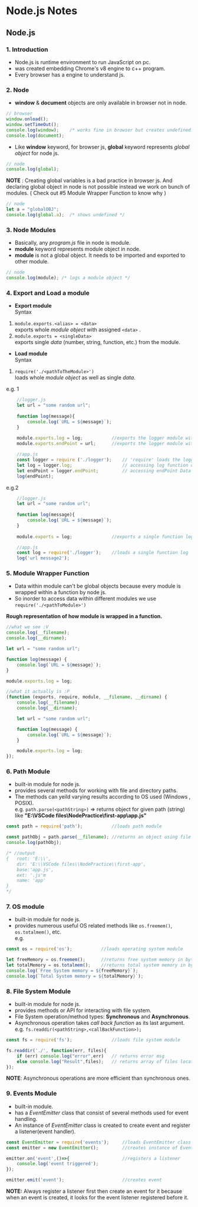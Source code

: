 # Node.js Notes
## Node.js
### 1. Introduction
* Node.js is runtime environment to run JavaScript on pc.
* was created embedding Chrome's v8 engine to c++ program.
* Every browser has a engine to understand js.

### 2. Node
* **window** & **document** objects are only available in browser not in node.
```js   
// browser        
window.onload();
window.setTimeOut();  
console.log(window);    /* works fine in browser but creates undefined error in node */
console.log(document);  
```
* Like **window** keyword, for browser js, **global** keyword represents *global object* for node js.
```js
// node
console.log(global);
```
**NOTE** : Creating global variables is a bad practice in browser js. And declaring global object in node is not possible instead we work on bunch of modules. ( Check out #5 Module Wrapper Function to know why )

```js
// node
let a = "globalOBJ";
console.log(global.a);  /* shows undefined */
```

### 3. Node Modules  
* Basically, any *program.js* file in node is module.
* **module** keyword represents module object in node. 
* **module** is not a global object. It needs to be imported and exported to other module.
```js
// node
console.log(module); /* logs a module object */
```

### 4. Export and Load a module  
* **Export module**  
Syntax
1. `module.exports.<alias> = <data>`  
exports whole *module object* with assigned `<data>` .
2. `module.exports = <singleData>`  
exports single *data* (number, string, function, etc.) from the module.

* **Load module**  
Syntax
1. `require('./<pathToTheModule>')`  
loads whole *module object* as well as single *data*.

e.g. 1

```js
    //logger.js
    let url = "some random url";
    
    function log(message){
        console.log(`URL = ${message}`);
    }
    
    module.exports.log = log;           //exports the logger module with log function within it
    module.exports.endPoint = url;      //exports the logger module with different alias for url
``` 
```js
    //app.js
    const logger = require ('./logger');    // 'require' loads the logger module 
    let log = logger.log;                   // accessing log function of logger module 
    let endPoint = logger.endPoint;         // accessing endPoint Data of logger module 
    log(endPoint);
```  
e.g.2
```js
    //logger.js
    let url = "some random url";
    
    function log(message){
        console.log(`URL = ${message}`);
    }
    
    module.exports = log;               //exports a single function log
```
```js
    //app.js
    const log = require('./logger');    //loads a single function log
    log('url message2');                
```
### 5. Module Wrapper Function  
* Data within module can't be global objects because every module is wrapped within a function by node js. 
* So inorder to access data within different modules we use `require('./<pathToModule>')`  

**Rough representation of how module is wrapped in a function.** 
```js
//what we see :V
console.log(__filename);
console.log(__dirname);

let url = "some random url";

function log(message) {
    console.log(`URL = ${message}`);
}

module.exports.log = log;
```

```js
//what it actually is :P
(function (exports, require, module, __filename, __dirname) {
    console.log(__filename);
    console.log(__dirname);

    let url = "some random url";

    function log(message) {
        console.log(`URL = ${message}`);
    }

    module.exports.log = log;
});
```
### 6. Path Module
* built-in module for node js. 
* provides several methods for working with file and directory paths. 
* The methods can yeild varying results according to OS used (Windows , POSIX).  
e.g.
 `path.parse(<pathString>)` => returns object for given path (string) like **"E:\\VSCode files\\NodePractice\\first-app\\app.js"**
```js
const path = require('path');           //loads path module  

const pathObj = path.parse(__filename); //returns an object using file directory input
console.log(pathObj);

/* //output 
{   root: 'E:\\',
    dir: 'E:\\VSCode files\\NodePractice\\first-app',
    base:'app.js',
    ext: '.js'm
    name: 'app'
} 
*/
```
### 7. OS module
* built-in module for node js.
* provides numerous useful OS related methods like `os.freemem()`, `os.totalmem()`, etc.  
e.g.  
```js
const os = require('os');           //loads operating system module

let freeMemory = os.freemem();      //returns free system memory in bytes as integer
let totalMemory = os.totalmem();    //returns total system memory in bytes as integer
console.log(`Free System memory = ${freeMemory}`);              
console.log(`Total System memory = ${totalMemory}`);
```

### 8. File System Module
* built-in module for node js.
* provides methods or API for interacting with file system. 
* File System operation/method types: **Synchronous** and **Asynchronous**.
* Asynchronous operation takes *call back function* as its last argument.  
e.g. `fs.readdir(<pathString>,<callBackFunction>);`
```js
const fs = require('fs');               //loads file system module

fs.readdir('./', function(err, files){    
    if (err) console.log("error",err)   // returns error msg
    else console.log("Result",files);   // returns array of files located in the directory
});
```
**NOTE**: Asynchronous operations are more efficient than synchronous ones.

### 9. Events Module
* built-in module.
* has a *EventEmitter* class that consist of several methods used for event handling.
* An instance of *EventEmitter* class is created to create event and register a listener(event handler).
```js
const EventEmitter = require('events');     //loads EventEmitter class
const emitter = new EventEmitter();         //creates instance of EventEmitter class

emitter.on('event',()=>{                    //registers a listener
    console.log('event triggered');
});

emitter.emit('event');                      //creates event
```
**NOTE:** Always register a listener first then create an event for it because when an event is created, it looks for the event listener registered before it.